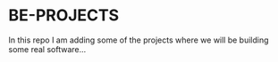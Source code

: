 # BE-PROJECTS
In this repo I am adding some of the projects where we will be building some real software...
